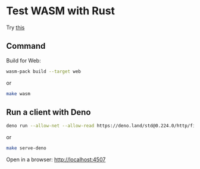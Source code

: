 # Test WASM with Rust

Try [this](https://medium.com/@agnislav/wasm-rust-vite-and-pnpm-workspace-db561f77c5ca)

## Command

Build for Web:

```bash
wasm-pack build --target web
```

or

```bash
make wasm
```

## Run a client with Deno

```bash
deno run --allow-net --allow-read https://deno.land/std@0.224.0/http/file_server.ts .
```

or

```bash
make serve-deno
```

Open in a browser: [http://localhost:4507](http://localhost:4507)
